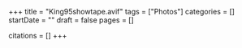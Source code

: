 +++
title = "King95showtape.avif"
tags = ["Photos"]
categories = []
startDate = ""
draft = false
pages = []

citations = []
+++
